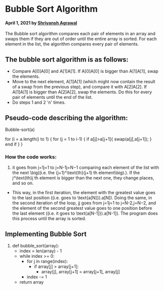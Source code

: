 # Bubble Sort Algorithm

#### April 1, 2021 by [Shriyansh Agrawal]()

The Bubble sort algorithm compares each pair of elements in an array and swaps them if they are out of order until the entire array is sorted. For each element in the list, the algorithm compares every pair of elements.

## The bubble sort algorithm is as follows:

- Compare A[0]A[0] and A[1]A[1]. If A[0]A[0] is bigger than A[1]A[1], swap the elements.
- Move to the next element, A[1]A[1] (which might now contain the result of a swap from the previous step), and compare it with A[2]A[2]. If A[1]A[1] is bigger than A[2]A[2], swap the elements. Do this for every pair of elements until the end of the list.
- Do steps 1 and 2 'n' times.

## Pseudo-code describing the algorithm:

Bubble-sort(a)

for (i = a.length() to 1) {
    for (j = 1 to i-1)  {
        if a[j]>a[j+1]{
            swap(a[j],a[j+1]);
        }
        end if
    }
}

### **How the code works:**

1.  it goes from j=1j=1 to j=N-1j=N−1 comparing each element of the list with the next \big((i.e. the (j+1)^\text{th}(j+1)
    th
    element\big).). If the j^\text{th}j
    th
    element is bigger than the next one, they change places, and so on.

- This way, in the first iteration, the element with the greatest value goes to the last position ((i.e. goes to \text{a[N]}).a[N]). Doing the same, in the second iteration of the loop, jj goes from j=1j=1 to j=N-2,j=N−2, and the element of the second greatest value goes to one position before the last element ((i.e. it goes to \text{a[N-1]}).a[N-1]). The program does this process until the array is sorted.

## Implementing Bubble Sort

1. def bubble_sort(array):
   - index = len(array) - 1
   - while index >= 0:
     - for j in range(index):
       - if array[j] > array[j+1]:
         - array[j], array[j+1] = array[j+1], array[j]
     - index -= 1
   - return array
